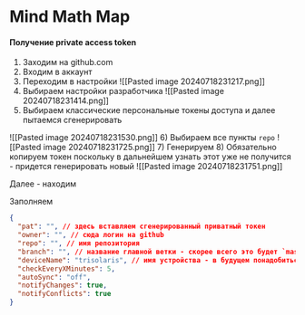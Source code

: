 # Mind Math Map

#### Получение private access token
1) Заходим на github.com
2) Входим в аккаунт
3) Переходим в настройки
![[Pasted image 20240718231217.png]]
4) Выбираем настройки разработчика
	![[Pasted image 20240718231414.png]]
5) Выбираем классические персональные токены доступа и далее пытаемся сгенерировать

![[Pasted image 20240718231530.png]]
6) Выбираем все пункты `repo`
	![[Pasted image 20240718231725.png]]
7) Генерируем 
8) Обязательно копируем токен поскольку в дальнейшем узнать этот уже не получится - придется генерировать новый
![[Pasted image 20240718231751.png]]



Далее - находим 

Заполняем

```json
{
  "pat": "", // здесь вставляем сгенерированный приватный токен 
  "owner": "", // сюда логин на github
  "repo": "", // имя репозитория
  "branch": "", // название главной ветки - скорее всего это будет `master`
  "deviceName": "trisolaris", // имя устройства - в будущем понадобиться для генерации отчета, кто что с какого устройства менял
  "checkEveryXMinutes": 5,
  "autoSync": "off",
  "notifyChanges": true,
  "notifyConflicts": true
}
```
